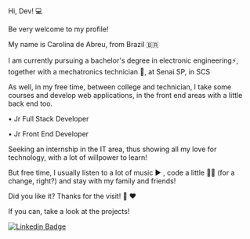 Hi, Dev! 💻

Be very welcome to my profile!

My name is Carolina de Abreu, from Brazil 🇧🇷

I am currently pursuing a bachelor's degree in electronic engineering⚡,
together with a mechatronics technician 🤖, at Senai SP, in SCS

As well, in my free time, between college and technician, I take some courses and develop web applications, in the front end areas with a little back end too.

• Jr Full Stack Developer

• Jr Front End Developer

Seeking an internship in the IT area, thus showing all my love for technology, with a lot of willpower to learn!

But free time, I usually listen to a lot of music ▶ ️,
code a little 👩‍💻 (for a change, right?)
and stay with my family and friends!

Did you like it? Thanks for the visit! 👋 ♥ ️

If you can, take a look at the projects!

[![Linkedin Badge](https://img.shields.io/badge/-LinkedIn-blue?style=flat-square&logo=Linkedin&logoColor=white&link=https://www.linkedin.com/in/carolina-de-abreu-fernandes-287905181/)](https://www.linkedin.com/in/carolina-de-abreu-fernandes/)

